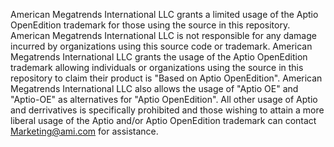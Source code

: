 American Megatrends International LLC grants a limited usage of the Aptio OpenEdition trademark for those using the source in this repository.  American Megatrends International LLC is not responsible for any damage incurred by organizations using this source code or trademark.  American Megatrends International LLC grants the usage of the Aptio OpenEdition trademark allowing individuals or organizations using the source in this repository to claim their product is "Based on Aptio OpenEdition".  American Megatrends International LLC also allows the usage of "Aptio OE" and "Aptio-OE" as alternatives for "Aptio OpenEdition".  All other usage of Aptio and derrivatives is specifically prohibited and those wishing to attain a more liberal usage of the Aptio and/or Aptio OpenEdition trademark can contact Marketing@ami.com for assistance.
